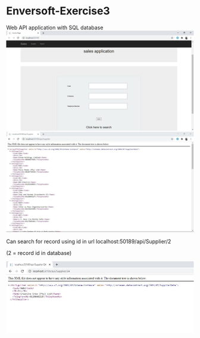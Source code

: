 # Enversoft-Exercise3
Web API application with SQL database
![Test Image 3](Home-Page1.JPG)
![Test Image 4](Supplier-Page.JPG)



Can search for record using id in url localhost:50189/api/Supplier/2


(2 = record id in database)


![Test Image 5](Search-Page.JPG)
